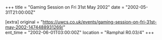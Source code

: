 +++
title = "Gaming Session on Fri 31st May 2002"
date = "2002-05-31T21:00:00Z"

[extra]
original = "https://uwcs.co.uk/events/gaming-session-on-fri-31st-may-2002-1474488931269/"    
ent_time = "2002-06-01T03:00:00Z"
location = "Ramphal R0.03/4"
+++




